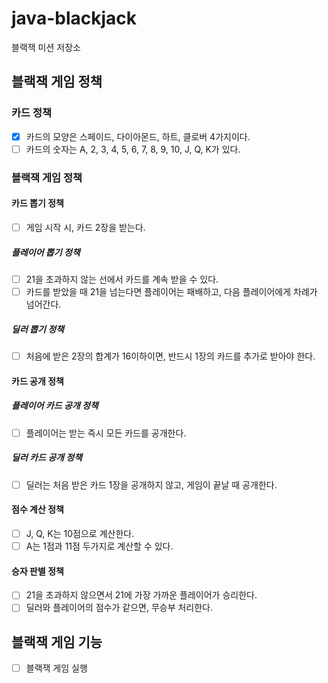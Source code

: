 # java-blackjack

블랙잭 미션 저장소

## 블랙잭 게임 정책
### 카드 정책
- [x] 카드의 모양은 스페이드, 다이아몬드, 하트, 클로버 4가지이다.
- [ ] 카드의 숫자는 A, 2, 3, 4, 5, 6, 7, 8, 9, 10, J, Q, K가 있다.

### 블랙잭 게임 정책
#### 카드 뽑기 정책
- [ ] 게임 시작 시, 카드 2장을 받는다.
##### 플레이어 뽑기 정책
- [ ] 21을 초과하지 않는 선에서 카드를 계속 받을 수 있다.
- [ ] 카드를 받았을 때 21을 넘는다면 플레이어는 패배하고, 다음 플레이어에게 차례가 넘어간다.
##### 딜러 뽑기 정책
- [ ] 처음에 받은 2장의 합계가 16이하이면, 반드시 1장의 카드를 추가로 받아야 한다.

#### 카드 공개 정책
##### 플레이어 카드 공개 정책
- [ ] 플레이어는 받는 즉시 모든 카드를 공개한다.
##### 딜러 카드 공개 정책
- [ ] 딜러는 처음 받은 카드 1장을 공개하지 않고, 게임이 끝날 때 공개한다.

#### 점수 계산 정책
- [ ] J, Q, K는 10점으로 계산한다.
- [ ] A는 1점과 11점 두가지로 계산할 수 있다.

#### 승자 판별 정책
- [ ] 21을 초과하지 않으면서 21에 가장 가까운 플레이어가 승리한다.
- [ ] 딜러와 플레이어의 점수가 같으면, 무승부 처리한다.

## 블랙잭 게임 기능
- [ ] 블랙잭 게임 실행
